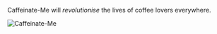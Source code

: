 Caffeinate-Me will _revolutionise_ the lives of coffee lovers everywhere.

![Caffeinate-Me](assets/caffeinateme.png)